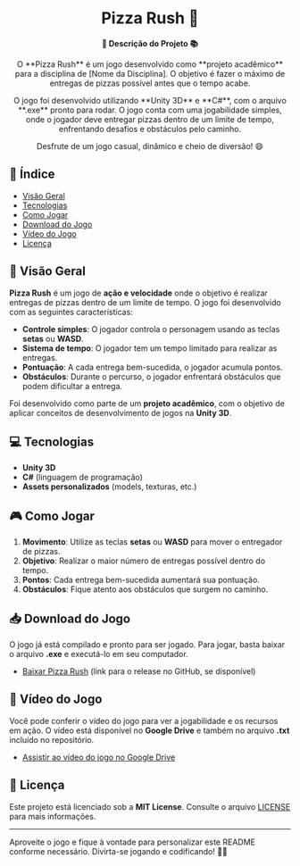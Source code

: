 <h1 align="center">Pizza Rush 🍕</h1>

<div align="center">
  <strong>🚀 Descrição do Projeto 📚</strong>
</div>

<div align="center">
  <p>O **Pizza Rush** é um jogo desenvolvido como **projeto acadêmico** para a disciplina de [Nome da Disciplina]. O objetivo é fazer o máximo de entregas de pizzas possível antes que o tempo acabe.</p>
  <p>O jogo foi desenvolvido utilizando **Unity 3D** e **C#**, com o arquivo **.exe** pronto para rodar. O jogo conta com uma jogabilidade simples, onde o jogador deve entregar pizzas dentro de um limite de tempo, enfrentando desafios e obstáculos pelo caminho.</p>
  <p>Desfrute de um jogo casual, dinâmico e cheio de diversão! 😄</p>
</div>

## 📖 Índice

- [Visão Geral](#visão-geral)
- [Tecnologias](#tecnologias)
- [Como Jogar](#como-jogar)
- [Download do Jogo](#download-do-jogo)
- [Vídeo do Jogo](#vídeo-do-jogo)
- [Licença](#licença)

## 🔭 Visão Geral

**Pizza Rush** é um jogo de **ação e velocidade** onde o objetivo é realizar entregas de pizzas dentro de um limite de tempo. O jogo foi desenvolvido com as seguintes características:

- **Controle simples**: O jogador controla o personagem usando as teclas **setas** ou **WASD**.
- **Sistema de tempo**: O jogador tem um tempo limitado para realizar as entregas.
- **Pontuação**: A cada entrega bem-sucedida, o jogador acumula pontos.
- **Obstáculos**: Durante o percurso, o jogador enfrentará obstáculos que podem dificultar a entrega.

Foi desenvolvido como parte de um **projeto acadêmico**, com o objetivo de aplicar conceitos de desenvolvimento de jogos na **Unity 3D**.

## 💻 Tecnologias

- **Unity 3D**
- **C#** (linguagem de programação)
- **Assets personalizados** (models, texturas, etc.)

## 🎮 Como Jogar

1. **Movimento**: Utilize as teclas **setas** ou **WASD** para mover o entregador de pizzas.
2. **Objetivo**: Realizar o maior número de entregas possível dentro do tempo.
3. **Pontos**: Cada entrega bem-sucedida aumentará sua pontuação.
4. **Obstáculos**: Fique atento aos obstáculos que surgem no caminho.

## 📥 Download do Jogo

O jogo já está compilado e pronto para ser jogado. Para jogar, basta baixar o arquivo **.exe** e executá-lo em seu computador. 

- [Baixar Pizza Rush](https://github.com/Shost01/Pizza-Rush/releases) (link para o release no GitHub, se disponível)

## 🎥 Vídeo do Jogo

Você pode conferir o vídeo do jogo para ver a jogabilidade e os recursos em ação. O vídeo está disponível no **Google Drive** e também no arquivo **.txt** incluído no repositório.

- [Assistir ao vídeo do jogo no Google Drive](https://drive.google.com/[link-do-video])

## 📄 Licença

Este projeto está licenciado sob a **MIT License**. Consulte o arquivo [LICENSE](LICENSE) para mais informações.

---

Aproveite o jogo e fique à vontade para personalizar este README conforme necessário. Divirta-se jogando e codificando! 🎉😄

